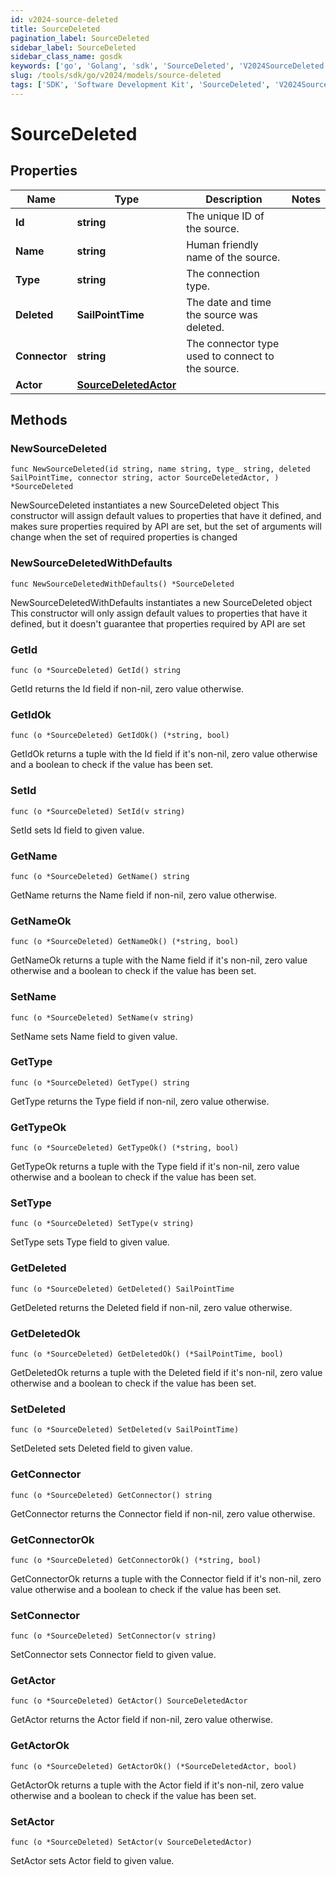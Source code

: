 ```yaml
---
id: v2024-source-deleted
title: SourceDeleted
pagination_label: SourceDeleted
sidebar_label: SourceDeleted
sidebar_class_name: gosdk
keywords: ['go', 'Golang', 'sdk', 'SourceDeleted', 'V2024SourceDeleted'] 
slug: /tools/sdk/go/v2024/models/source-deleted
tags: ['SDK', 'Software Development Kit', 'SourceDeleted', 'V2024SourceDeleted']
---
```


# SourceDeleted

## Properties

Name | Type | Description | Notes
------------ | ------------- | ------------- | -------------
**Id** | **string** | The unique ID of the source. | 
**Name** | **string** | Human friendly name of the source. | 
**Type** | **string** | The connection type. | 
**Deleted** | **SailPointTime** | The date and time the source was deleted. | 
**Connector** | **string** | The connector type used to connect to the source. | 
**Actor** | [**SourceDeletedActor**](source-deleted-actor) |  | 

## Methods

### NewSourceDeleted

`func NewSourceDeleted(id string, name string, type_ string, deleted SailPointTime, connector string, actor SourceDeletedActor, ) *SourceDeleted`

NewSourceDeleted instantiates a new SourceDeleted object
This constructor will assign default values to properties that have it defined,
and makes sure properties required by API are set, but the set of arguments
will change when the set of required properties is changed

### NewSourceDeletedWithDefaults

`func NewSourceDeletedWithDefaults() *SourceDeleted`

NewSourceDeletedWithDefaults instantiates a new SourceDeleted object
This constructor will only assign default values to properties that have it defined,
but it doesn't guarantee that properties required by API are set

### GetId

`func (o *SourceDeleted) GetId() string`

GetId returns the Id field if non-nil, zero value otherwise.

### GetIdOk

`func (o *SourceDeleted) GetIdOk() (*string, bool)`

GetIdOk returns a tuple with the Id field if it's non-nil, zero value otherwise
and a boolean to check if the value has been set.

### SetId

`func (o *SourceDeleted) SetId(v string)`

SetId sets Id field to given value.


### GetName

`func (o *SourceDeleted) GetName() string`

GetName returns the Name field if non-nil, zero value otherwise.

### GetNameOk

`func (o *SourceDeleted) GetNameOk() (*string, bool)`

GetNameOk returns a tuple with the Name field if it's non-nil, zero value otherwise
and a boolean to check if the value has been set.

### SetName

`func (o *SourceDeleted) SetName(v string)`

SetName sets Name field to given value.


### GetType

`func (o *SourceDeleted) GetType() string`

GetType returns the Type field if non-nil, zero value otherwise.

### GetTypeOk

`func (o *SourceDeleted) GetTypeOk() (*string, bool)`

GetTypeOk returns a tuple with the Type field if it's non-nil, zero value otherwise
and a boolean to check if the value has been set.

### SetType

`func (o *SourceDeleted) SetType(v string)`

SetType sets Type field to given value.


### GetDeleted

`func (o *SourceDeleted) GetDeleted() SailPointTime`

GetDeleted returns the Deleted field if non-nil, zero value otherwise.

### GetDeletedOk

`func (o *SourceDeleted) GetDeletedOk() (*SailPointTime, bool)`

GetDeletedOk returns a tuple with the Deleted field if it's non-nil, zero value otherwise
and a boolean to check if the value has been set.

### SetDeleted

`func (o *SourceDeleted) SetDeleted(v SailPointTime)`

SetDeleted sets Deleted field to given value.


### GetConnector

`func (o *SourceDeleted) GetConnector() string`

GetConnector returns the Connector field if non-nil, zero value otherwise.

### GetConnectorOk

`func (o *SourceDeleted) GetConnectorOk() (*string, bool)`

GetConnectorOk returns a tuple with the Connector field if it's non-nil, zero value otherwise
and a boolean to check if the value has been set.

### SetConnector

`func (o *SourceDeleted) SetConnector(v string)`

SetConnector sets Connector field to given value.


### GetActor

`func (o *SourceDeleted) GetActor() SourceDeletedActor`

GetActor returns the Actor field if non-nil, zero value otherwise.

### GetActorOk

`func (o *SourceDeleted) GetActorOk() (*SourceDeletedActor, bool)`

GetActorOk returns a tuple with the Actor field if it's non-nil, zero value otherwise
and a boolean to check if the value has been set.

### SetActor

`func (o *SourceDeleted) SetActor(v SourceDeletedActor)`

SetActor sets Actor field to given value.




